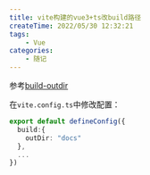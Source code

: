 ```yaml
---
title: vite构建的vue3+ts改build路径
createTime: 2022/05/30 12:32:21
tags:
    - Vue
categories:
    - 随记
---
```


参考[build-outdir](https://vitejs.dev/config/#build-outdir)

在`vite.config.ts`中修改配置：

```typescript
export default defineConfig({
  build:{
    outDir: "docs"
  },
  ...
})
```
